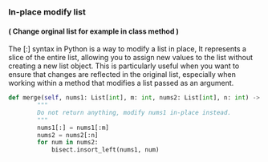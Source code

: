 ### In-place modify list
#### ( Change orginal list for example in class method )

The [:] syntax in Python is a way to modify a list in place, It represents a slice of the entire list, allowing you to assign new values to the list without creating a new list object.
This is particularly useful when you want to ensure that changes are reflected in the original list, especially when working within a method that modifies a list passed as an argument.

```Python
def merge(self, nums1: List[int], m: int, nums2: List[int], n: int) -> None:
        """
        Do not return anything, modify nums1 in-place instead.
        """
        nums1[:] = nums1[:m]
        nums2 = nums2[:n]
        for num in nums2:
            bisect.insort_left(nums1, num)
```
